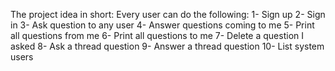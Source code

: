 The project idea in short:
Every user can do the following: 
1- Sign up
2- Sign in
3- Ask question to any user
4- Answer questions coming to me
5- Print all questions from me
6- Print all questions to me
7- Delete a question I asked
8- Ask a thread question
9- Answer a thread question
10- List system users
